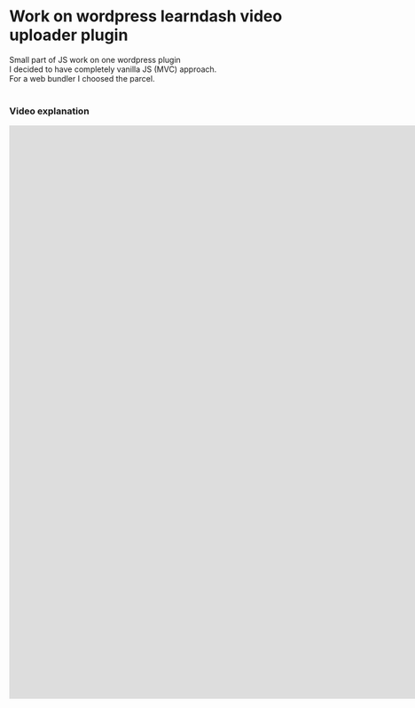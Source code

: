 # Work on wordpress learndash video uploader plugin

Small part of JS work on one wordpress plugin<br>
I decided to have completely vanilla JS (MVC) approach.<br>
For a web bundler I choosed the parcel.<br><br>

### Video explanation
<iframe class="embeddedObject shadow resizable" name="embedded_content" scrolling="no" frameborder="0" type="text/html" 
        style="overflow:hidden;" src="https://www.screencast.com/users/AlbinGasi/folders/Capture/media/74d7b36f-a2ae-4c02-a35d-35e17bc24078/embed" height="1034" width="1538" webkitallowfullscreen mozallowfullscreen allowfullscreen></iframe>
